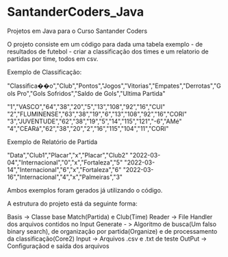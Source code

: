 # SantanderCoders_Java
Projetos em Java para o Curso Santander Coders

O projeto consiste em um código para dada uma tabela exemplo - de resultados de futebol - criar a classificação dos times e um relatorio de partidas por time, todos em csv.

Exemplo de Classificação:

"Classifica��o","Club","Pontos","Jogos","Vitorias","Empates","Derrotas","Gols Pro","Gols Sofridos","Saldo de Gols","Ultima Partida"

"1","VASCO","64","38","20","5","13","108","92","16","CUI"
"2","FLUMINENSE","63","38","19","6","13","108","92","16","CORI"
"3","JUVENTUDE","62","38","19","5","14","115","121","-6","AMé"
"4","CEARá","62","38","20","2","16","115","104","11","CORI"

Exemplo de Relatório de Partida

"Data","Club1","Placar","x","Placar","Club2"
"2022-03-04","Internacional","0","x","Fortaleza","5"
"2022-03-14","Internacional","6","x","Fortaleza","6"
"2022-03-16","Internacional","4","x","Palmeiras","3"

Ambos exemplos foram gerados já utilizando o código.

A estrutura do projeto está da seguinte forma:

Basis -> Classe base Match(Partida) e Club(Time)
Reader -> File Handler dos arquivos contidos no Input
Generate - > Algoritmo de busca(Um falso binary search), de organização por partida(Organize) e de processamento da classificação(Core2)
Input -> Arquivos .csv e .txt de teste
OutPut -> Configuraçãod e saída dos arquivos
